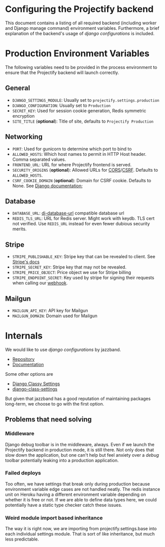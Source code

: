 <!--
SPDX-FileCopyrightText: 2024 JWP Consulting GK

SPDX-License-Identifier: AGPL-3.0-or-later
-->

# Configuring the Projectify backend

This document contains a listing of all required backend (including worker
and Django manage command) environment variables. Furthermore, a brief
explanation of the backend's usage of _django configurations_ is included.

# Production Environment Variables

The following variables need to be provided in the process environment to
ensure that the Projectify backend will launch correctly.

## General
- `DJANGO_SETTINGS_MODULE`: Usually set to `projectify.settings.production`
- `DJANGO_CONFIGURATION`: Usually set to `Production`
- `SECRET_KEY`: Used for session cookie generation, Redis symmetric encryption
- `SITE_TITLE` (**optional**): Title of site, defaults to `Projectify
Production`

## Networking
- `PORT`: Used for gunicorn to determine which port to bind to
- `ALLOWED_HOSTS`: Which host names to permit in HTTP Host header. Comma
separated values.
- `FRONTEND_URL`: URL for where Projectify frontend is served.
- `SECURITY_ORIGINS` (**optional**): Allowed URLs for [CORS](https://pypi.org/project/django-cors-headers/)/[CSRF](https://docs.djangoproject.com/en/5.0/ref/settings/#csrf-trusted-origins). Defaults to
`ALLOWED_HOSTS`.
- `CSRF_COOKIE_DOMAIN` (**optional**): Domain for CSRF cookie. Defaults to None. See [Django documentation](https://docs.djangoproject.com/en/5.0/ref/settings/#std-setting-CSRF_COOKIE_DOMAIN);

## Database
- `DATABASE_URL`:
[dj-database-url](https://github.com/jazzband/dj-database-url) compatible
database url
- `REDIS_TLS_URL`: URL for Redis server. Might work with keydb. TLS cert not
verified. Use `REDIS_URL` instead for even fewer dubious security merits.

## Stripe
- `STRIPE_PUBLISHABLE_KEY`: Stripe key that can be revealed to client. See
[Stripe's docs](https://docs.stripe.com/keys#obtain-api-keys)
- `STRIPE_SECRET_KEY`: Stripe key that may not be revealed.
- `STRIPE_PRICE_OBJECT`: Price object we use for Stripe billing
- `STRIPE_ENDPOINT_SECRET`: Key used by stripe for signing their requests when
  calling our [webhook](https://docs.stripe.com/webhooks#events-overview).

## Mailgun

- `MAILGUN_API_KEY`: API key for Mailgun
- `MAILGUN_DOMAIN`: Domain used for Mailgun

# Internals

We would like to use _django configurations_ by jazzband.

- [Repository](https://github.com/jazzband/django-configurations)
- [Documentation](https://django-configurations.readthedocs.io/en/latest/)

Some other options are

- [Django Classy
  Settings](https://django-classy-settings.readthedocs.io/en/latest/)
- [django-class-settings](https://django-class-settings.readthedocs.io/en/latest/)

But given that jazzband has a good reputation of maintaining packages
long-term, we choose to go with the first option.

## Problems that need solving

### Middleware

Django debug toolbar is in the middleware, always. Even if we launch the Projectify backend in production mode, it is still there. Not only does that slow down the
application, but one can't help but feel anxiety over a _debug_ toolbar
potentially leaking into a production application.

### Failed deploys

Too often, we have settings that break only during production because
environment variable edge cases are not handled neatly. The redis instance unit
on Heroku having a different environment variable depending on whether it is
free or not. If we are able to define data types here, we could potentially
have a static type checker catch these issues.

### Weird module import based inheritance

The way it is right now, we are importing from projectify.settings.base into
each individual settings module. That is sort of like inheritance, but much
less predictable.
